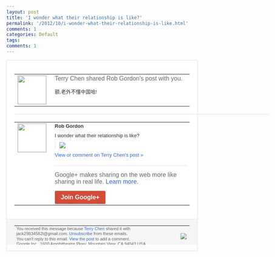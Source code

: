 ```yaml
---
layout: post
title: 'I wonder what their relationship is like?'
permalink: '/2012/10/i-wonder-what-their-relationship-is-like.html'
comments: 1
categories: Default
tags: 
comments: 1
---
```

<div style="border:solid 1px #dfdfdf;color:#686868;font:13px Arial"><div style="background-color:#fff;padding:20px;"><table cellpadding="0" cellspacing="0"><tr><td style="padding-right:15px;vertical-align:top"><a href="https://plus.google.com/_/notifications/emlink?emrecipient=110200756825219614165&amp;emid=CNjp-MjO9bICFRJZcAodqBkAAA&amp;path=%2F108643996575278738906&amp;dt=1349843412734&amp;uob=8"><img height="75" src="https://lh3.googleusercontent.com/-KKRGTyJ5Bl0/AAAAAAAAAAI/AAAAAAAAEEY/jllxqER5dCk/s75-c-k-a/photo.jpg" style="border:solid 1px #cccccc;" width="75"/></a></td><td style="width:578px;color:#333;font:13px Arial;vertical-align:top"><div style="color:#686868;font:16px Arial;padding-bottom:15px">Terry Chen shared Rob Gordon's post with you.</div><div style="padding-bottom:10px">额,老外不懂中国哈!</div></td></tr></table><div style="margin:20px 0;border-bottom:solid 1px #dfdfdf;width:670px"></div><table cellpadding="0" cellspacing="0"><tr><td style="padding-right:15px;vertical-align:top"><a href="https://plus.google.com/_/notifications/emlink?emrecipient=110200756825219614165&amp;emid=CNjp-MjO9bICFRJZcAodqBkAAA&amp;path=%2F102170431816592344972&amp;dt=1349843412734&amp;uob=8"><img height="75" src="https://lh3.googleusercontent.com/-S1ieTVnu4Wo/AAAAAAAAAAI/AAAAAAAAqSs/Eq2nfNCD8xM/s75-c-k-a/photo.jpg" style="border:solid 1px #cccccc;" width="75"/></a></td><td style="width:578px;color:#333;font:13px Arial;vertical-align:top"><div style="font-weight:bold;padding-bottom:10px">Rob Gordon</div><div style="padding-bottom:10px">I wonder what their relationship is like?</div><div style="margin-bottom:10px;padding-left:10px; border-left:2px solid #EAEAEA"><span style="margin-right:5px"><a href="https://plus.google.com/_/notifications/emlink?emrecipient=110200756825219614165&amp;emid=CNjp-MjO9bICFRJZcAodqBkAAA&amp;path=%2F108643996575278738906%2Fposts%2FWv5BDYkaQp2%3Fgpinv%3DAMIXal_ZNF8YJiLZRV2c3LxjAkWosdmyHNeG9TE15fR_EqPNNb8aixu74yOrOTTp0Qyi3pq7ySQb1UweBUhKZrSmnfNm71tIjoaSInukQbbX3QnmLma2NZo&amp;dt=1349843412734&amp;uob=8" style="color:#3366CC;text-decoration:none;"><img border="0" src="https://lh3.googleusercontent.com/-QVszGVbA__A/UHT321C32tI/AAAAAAAA0jQ/h7MZd9Fz0_w/h120/relationship.jpg" style="max-height:200px;max-width:275px"/></a></span></div><a href="https://plus.google.com/_/notifications/emlink?emrecipient=110200756825219614165&amp;emid=CNjp-MjO9bICFRJZcAodqBkAAA&amp;path=%2F108643996575278738906%2Fposts%2FWv5BDYkaQp2%3Fgpinv%3DAMIXal_ZNF8YJiLZRV2c3LxjAkWosdmyHNeG9TE15fR_EqPNNb8aixu74yOrOTTp0Qyi3pq7ySQb1UweBUhKZrSmnfNm71tIjoaSInukQbbX3QnmLma2NZo&amp;dt=1349843412734&amp;uob=8" style="color:#3366CC;text-decoration:none">View or comment on Terry Chen's post »</a><div style="margin-top:20px;border-top:solid 1px #dfdfdf"><div style="padding:15px 0;color:#686868;font:16px Arial">Google+ makes sharing on the web more like sharing in real life. <a href="http://www.google.com/+/learnmore/" style="color:#3366CC;text-decoration:none">Learn more</a>.</div><a href="https://plus.google.com/_/notifications/emlink?emrecipient=110200756825219614165&amp;emid=CNjp-MjO9bICFRJZcAodqBkAAA&amp;path=%2F%3Fgpinv%3DAMIXal_ZNF8YJiLZRV2c3LxjAkWosdmyHNeG9TE15fR_EqPNNb8aixu74yOrOTTp0Qyi3pq7ySQb1UweBUhKZrSmnfNm71tIjoaSInukQbbX3QnmLma2NZo&amp;dt=1349843412734&amp;uob=8" style="display:inline-block;padding:7px 15px;background-color:#d44b38; color:#fff;font-size:16px; font-weight:bold;border-radius:2px;-webkit-border-radius:2px; -moz-border-radius:2px;border:solid 1px #c43b28; white-space:nowrap;text-decoration:none">Join Google+</a></div></td></tr></table></div><div style="border-top:solid 1px #dfdfdf;padding:0 20px; background-color:#f5f5f5"><table cellpadding="0" cellspacing="0" style="height:50px"><tbody><tr><td style="vertical-align:middle;width:100%; color:#636363;font:11px Arial; line-height:120%">You received this message because <a href="https://plus.google.com/_/notifications/emlink?emrecipient=110200756825219614165&amp;emid=CNjp-MjO9bICFRJZcAodqBkAAA&amp;path=%2F108643996575278738906%3Fgpinv%3DAMIXal_ZNF8YJiLZRV2c3LxjAkWosdmyHNeG9TE15fR_EqPNNb8aixu74yOrOTTp0Qyi3pq7ySQb1UweBUhKZrSmnfNm71tIjoaSInukQbbX3QnmLma2NZo&amp;dt=1349843412734&amp;uob=8" style="color:#3366CC;text-decoration:none">Terry Chen</a> shared it with jack29834582t@gmail.com. <a href="https://plus.google.com/_/notifications/emlink?emrecipient=110200756825219614165&amp;emid=CNjp-MjO9bICFRJZcAodqBkAAA&amp;path=%2F_%2Fnonplus%2Femailsettings%3Fgpinv%3DAMIXal_ZNF8YJiLZRV2c3LxjAkWosdmyHNeG9TE15fR_EqPNNb8aixu74yOrOTTp0Qyi3pq7ySQb1UweBUhKZrSmnfNm71tIjoaSInukQbbX3QnmLma2NZo%26est%3DADH5u8W8aIltUnOIXVAQ36AOXvsZytDw4t8qfIQ-KeY07I3MjYqJdbzLSEnIqNTqOApzOnrA3VheQN5US9HaufL5Jq-_ulxEsr-eVqTkpNv0ChZ3AZR7aOcVW8WKKXoLSd1E-cad4PFqgrcaaz7j1tXzJn63mMtSjw&amp;dt=1349843412734&amp;uob=8" style="color:#3366CC;text-decoration:none">Unsubscribe</a> from these emails.<br/>You can't reply to this email. <a href="https://plus.google.com/_/notifications/emlink?emrecipient=110200756825219614165&amp;emid=CNjp-MjO9bICFRJZcAodqBkAAA&amp;path=%2F108643996575278738906%2Fposts%2FWv5BDYkaQp2%3Fgpinv%3DAMIXal_ZNF8YJiLZRV2c3LxjAkWosdmyHNeG9TE15fR_EqPNNb8aixu74yOrOTTp0Qyi3pq7ySQb1UweBUhKZrSmnfNm71tIjoaSInukQbbX3QnmLma2NZo&amp;dt=1349843412734&amp;uob=8" style="color:#3366CC;text-decoration:none">View the post</a> to add a comment.<br/>Google Inc., 1600 Amphitheatre Pkwy, Mountain View, CA 94043 USA<br/></td><td><img src="https://ssl.gstatic.com/s2/oz/images/notifications/logo/google-plus-6617a72bb36cc548861652780c9e6ff1.png"/></td></tr></tbody></table></div></div>